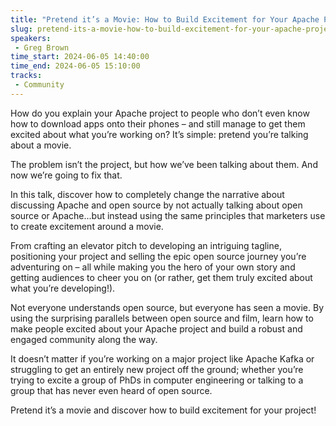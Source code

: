```yaml
---
title: "Pretend it’s a Movie: How to Build Excitement for Your Apache Project"
slug: pretend-its-a-movie-how-to-build-excitement-for-your-apache-project
speakers:
 - Greg Brown
time_start: 2024-06-05 14:40:00
time_end: 2024-06-05 15:10:00
tracks:
 - Community
---
```


How do you explain your Apache project to people who don’t even know how to download apps onto their phones – and still manage to get them excited about what you’re working on? It’s simple: pretend you’re talking about a movie.
 
 
 
 The problem isn’t the project, but how we’ve been talking about them. And now we’re going to fix that.
 
 
 
 In this talk, discover how to completely change the narrative about discussing Apache and open source by not actually talking about open source or Apache...but instead using the same principles that marketers use to create excitement around a movie. 
 
 
 
 From crafting an elevator pitch to developing an intriguing tagline, positioning your project and selling the epic open source journey you’re adventuring on – all while making you the hero of your own story and getting audiences to cheer you on (or rather, get them truly excited about what you’re developing!).
 
 
 
 Not everyone understands open source, but everyone has seen a movie. By using the surprising parallels between open source and film, learn how to make people excited about your Apache project and build a robust and engaged community along the way.
 
 
 
 It doesn’t matter if you’re working on a major project like Apache Kafka or struggling to get an entirely new project off the ground; whether you’re trying to excite a group of PhDs in computer engineering or talking to a group that has never even heard of open source.
 
 
 
 Pretend it’s a movie and discover how to build excitement for your project!